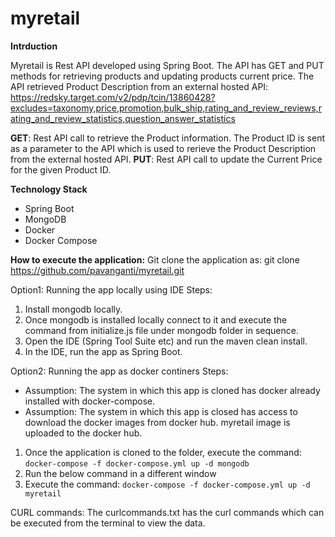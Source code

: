 # myretail

**Intrduction**

Myretail is Rest API developed using Spring Boot. The API has GET and PUT methods for retrieving products and updating products current price.
The API retrieved Product Description from an external hosted API: https://redsky.target.com/v2/pdp/tcin/13860428?excludes=taxonomy,price,promotion,bulk_ship,rating_and_review_reviews,rating_and_review_statistics,question_answer_statistics

**GET**: Rest API call to retrieve the Product information. The Product ID is sent as a parameter to the API which is used to rerieve the Product Description from the external hosted API.
**PUT**: Rest API call to update the Current Price for the given Product ID.

**Technology Stack**
* Spring Boot
* MongoDB
* Docker
* Docker Compose

**How to execute the application:**
Git clone the application as: git clone https://github.com/pavanganti/myretail.git

Option1: 
Running the app locally using IDE
Steps:
1. Install mongodb locally.
2. Once mongodb is installed locally connect to it and execute the command from initialize.js file under mongodb folder in sequence.
3. Open the IDE (Spring Tool Suite etc) and run the maven clean install.
4. In the IDE, run the app as Spring Boot.

Option2: 
Running the app as docker continers
Steps: 
* Assumption: The system in which this app is cloned has docker already installed with docker-compose.
* Assumption: The system in which this app is closed has access to download the docker images from docker hub. myretail image is uploaded to the docker hub.
1. Once the application is cloned to the folder, execute the command: ```docker-compose -f docker-compose.yml up -d mongodb```
2. Run the below command in a different window
3. Execute the command: ```docker-compose -f docker-compose.yml up -d myretail```

CURL commands:
The curlcommands.txt has the curl commands which can be executed from the terminal to view the data.


